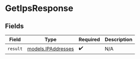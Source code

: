 # GetIpsResponse


## Fields

| Field                                          | Type                                           | Required                                       | Description                                    |
| ---------------------------------------------- | ---------------------------------------------- | ---------------------------------------------- | ---------------------------------------------- |
| `result`                                       | [models.IPAddresses](../models/ipaddresses.md) | :heavy_check_mark:                             | N/A                                            |